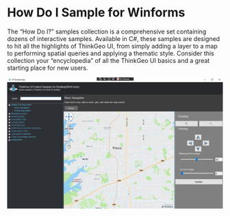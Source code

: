 # How Do I Sample for Winforms

The “How Do I?” samples collection is a comprehensive set containing dozens of interactive samples. Available in C#, these samples are designed to hit all the highlights of ThinkGeo UI, from simply adding a layer to a map to performing spatial queries and applying a thematic style. Consider this collection your “encyclopedia” of all the ThinkGeo UI basics and a great starting place for new users.

![Screenshot](Screenshot.png)
